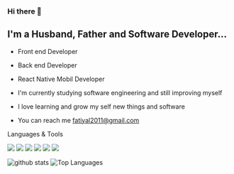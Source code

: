 ### Hi there 👋
<h2> I'm a Husband, Father and Software Developer...</h2>

* Front end Developer
* Back end Developer
* React Native Mobil Developer

* I'm currently studying software engineering and still improving myself
* I love learning and grow my self new things and software
* You can reach me fatiyal2011@gmail.com



Languages & Tools

<img src="https://img.shields.io/badge/-HTML-e34f26?logo=html5&logoColor=fff"> <img src="https://img.shields.io/badge/-CSS-1572B6?logo=css&logoColor=fff"> <img src="https://img.shields.io/badge/-JS-F7DF1E?logo=js&logoColor=fff"> <img src="https://img.shields.io/badge/-REACT-61DAFB?logo=react&logoColor=fff"> <img src="https://img.shields.io/badge/-TYPESCRIPT-3178C6?logo=typescript&logoColor=fff"> <img src="https://img.shields.io/badge/-7952B3?logo=bootstrap&logoColor=fff">

![github stats](https://github-readme-stats.vercel.app/api?username=fatihyaldiz&count_private=true&show_icons=true&theme=radical)   ![Top Languages](https://github-readme-stats.vercel.app/api/top-langs/?username=fatihyaldiz&show_icons=true&theme=radical)


